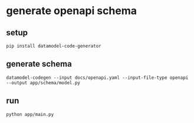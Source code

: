 # generate openapi schema

## setup

```shell
pip install datamodel-code-generator
```

## generate schema

```shell
datamodel-codegen --input docs/openapi.yaml --input-file-type openapi --output app/schema/model.py
```

## run

```shell
python app/main.py
```
